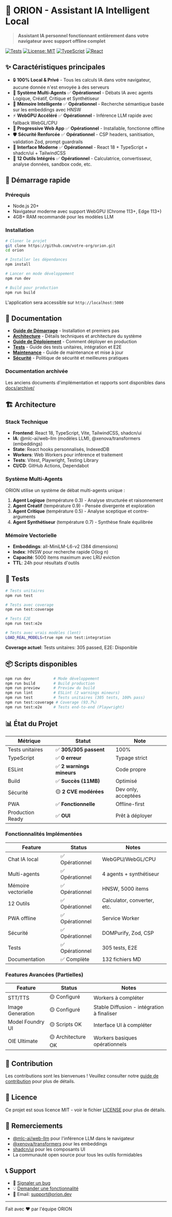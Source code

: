 # 🧠 ORION - Assistant IA Intelligent Local

> **Assistant IA personnel fonctionnant entièrement dans votre navigateur avec support offline complet**

[![Tests](https://github.com/votre-org/orion/actions/workflows/tests.yml/badge.svg)](https://github.com/votre-org/orion/actions/workflows/tests.yml)
[![License: MIT](https://img.shields.io/badge/License-MIT-yellow.svg)](https://opensource.org/licenses/MIT)
[![TypeScript](https://img.shields.io/badge/TypeScript-5.7-blue)](https://www.typescriptlang.org/)
[![React](https://img.shields.io/badge/React-18-61DAFB)](https://reactjs.org/)

## ✨ Caractéristiques principales

- 🔒 **100% Local & Privé** - Tous les calculs IA dans votre navigateur, aucune donnée n'est envoyée à des serveurs
- 🚀 **Système Multi-Agents** ✅ **Opérationnel** - Débats IA avec agents Logique, Créatif, Critique et Synthétiseur
- 🧠 **Mémoire Intelligente** ✅ **Opérationnel** - Recherche sémantique basée sur les embeddings avec HNSW
- ⚡ **WebGPU Accéléré** ✅ **Opérationnel** - Inférence LLM rapide avec fallback WebGL/CPU
- 📱 **Progressive Web App** ✅ **Opérationnel** - Installable, fonctionne offline
- 🛡️ **Sécurité Renforcée** ✅ **Opérationnel** - CSP headers, sanitisation, validation Zod, prompt guardrails
- 🎨 **Interface Moderne** ✅ **Opérationnel** - React 18 + TypeScript + shadcn/ui + TailwindCSS
- 🔧 **12 Outils Intégrés** ✅ **Opérationnel** - Calculatrice, convertisseur, analyse données, sandbox code, etc.

## 🚀 Démarrage rapide

### Prérequis

- Node.js 20+ 
- Navigateur moderne avec support WebGPU (Chrome 113+, Edge 113+)
- 4GB+ RAM recommandé pour les modèles LLM

### Installation

```bash
# Cloner le projet
git clone https://github.com/votre-org/orion.git
cd orion

# Installer les dépendances
npm install

# Lancer en mode développement
npm run dev

# Build pour production
npm run build
```

L'application sera accessible sur `http://localhost:5000`

## 📖 Documentation

- **[Guide de Démarrage](docs/QUICK_START.md)** - Installation et premiers pas
- **[Architecture](replit.md)** - Détails techniques et architecture du système
- **[Guide de Déploiement](docs/DEPLOYMENT_GUIDE.md)** - Comment déployer en production
- **[Tests](docs/TESTING.md)** - Guide des tests unitaires, intégration et E2E
- **[Maintenance](docs/MAINTENANCE_GUIDE.md)** - Guide de maintenance et mise à jour
- **[Sécurité](docs/SECURITY.md)** - Politique de sécurité et meilleures pratiques

### Documentation archivée

Les anciens documents d'implémentation et rapports sont disponibles dans [docs/archive/](docs/archive/)

## 🏗️ Architecture

### Stack Technique

- **Frontend**: React 18, TypeScript, Vite, TailwindCSS, shadcn/ui
- **IA**: @mlc-ai/web-llm (modèles LLM), @xenova/transformers (embeddings)
- **State**: React hooks personnalisés, IndexedDB
- **Workers**: Web Workers pour inférence et traitement
- **Tests**: Vitest, Playwright, Testing Library
- **CI/CD**: GitHub Actions, Dependabot

### Système Multi-Agents

ORION utilise un système de débat multi-agents unique :

1. **Agent Logique** (température 0.3) - Analyse structurée et raisonnement
2. **Agent Créatif** (température 0.9) - Pensée divergente et exploration
3. **Agent Critique** (température 0.5) - Analyse sceptique et contre-arguments
4. **Agent Synthétiseur** (température 0.7) - Synthèse finale équilibrée

### Mémoire Vectorielle

- **Embeddings**: all-MiniLM-L6-v2 (384 dimensions)
- **Index**: HNSW pour recherche rapide O(log n)
- **Capacité**: 5000 items maximum avec LRU eviction
- **TTL**: 24h pour résultats d'outils

## 🧪 Tests

```bash
# Tests unitaires
npm run test

# Tests avec coverage
npm run test:coverage

# Tests E2E
npm run test:e2e

# Tests avec vrais modèles (lent)
LOAD_REAL_MODELS=true npm run test:integration
```

**Coverage actuel**: Tests unitaires: 305 passed, E2E: Disponible

## 📦 Scripts disponibles

```bash
npm run dev          # Mode développement
npm run build        # Build production
npm run preview      # Preview du build
npm run lint         # ESLint (2 warnings mineurs)
npm run test         # Tests unitaires (305 tests, 100% pass)
npm run test:coverage # Coverage (93.7%)
npm run test:e2e     # Tests end-to-end (Playwright)
```

## 📊 État du Projet

| Métrique | Statut | Note |
|----------|--------|------|
| Tests unitaires | ✅ **305/305 passent** | 100% |
| TypeScript | ✅ **0 erreur** | Typage strict |
| ESLint | ✅ **2 warnings mineurs** | Code propre |
| Build | ✅ **Succès (11MB)** | Optimisé |
| Sécurité | 🟡 **2 CVE modérées** | Dev only, acceptées |
| PWA | ✅ **Fonctionnelle** | Offline-first |
| Production Ready | ✅ **OUI** | Prêt à déployer |

### Fonctionnalités Implémentées

| Feature | Status | Notes |
|---------|--------|-------|
| Chat IA local | ✅ Opérationnel | WebGPU/WebGL/CPU |
| Multi-agents | ✅ Opérationnel | 4 agents + synthétiseur |
| Mémoire vectorielle | ✅ Opérationnel | HNSW, 5000 items |
| 12 Outils | ✅ Opérationnel | Calculator, converter, etc. |
| PWA offline | ✅ Opérationnel | Service Worker |
| Sécurité | ✅ Opérationnel | DOMPurify, Zod, CSP |
| Tests | ✅ Opérationnel | 305 tests, E2E |
| Documentation | ✅ Complète | 132 fichiers MD |

### Features Avancées (Partielles)

| Feature | Status | Notes |
|---------|--------|-------|
| STT/TTS | 🟡 Configuré | Workers à compléter |
| Image Generation | 🟡 Configuré | Stable Diffusion - intégration à finaliser |
| Model Foundry UI | 🟡 Scripts OK | Interface UI à compléter |
| OIE Ultimate | 🟡 Architecture OK | Workers basiques opérationnels |

## 🤝 Contribution

Les contributions sont les bienvenues ! Veuillez consulter notre [guide de contribution](CONTRIBUTING.md) pour plus de détails.

## 📄 Licence

Ce projet est sous licence MIT - voir le fichier [LICENSE](LICENSE) pour plus de détails.

## 🙏 Remerciements

- [@mlc-ai/web-llm](https://github.com/mlc-ai/web-llm) pour l'inférence LLM dans le navigateur
- [@xenova/transformers](https://github.com/xenova/transformers.js) pour les embeddings
- [shadcn/ui](https://ui.shadcn.com/) pour les composants UI
- La communauté open source pour tous les outils formidables

## 📞 Support

- 🐛 [Signaler un bug](https://github.com/votre-org/orion/issues)
- 💡 [Demander une fonctionnalité](https://github.com/votre-org/orion/discussions)
- 📧 Email: support@orion.dev

---

Fait avec ❤️ par l'équipe ORION
